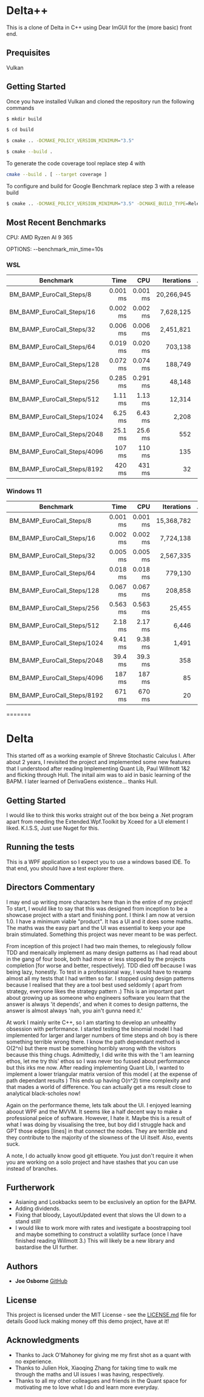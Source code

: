 # Delta++

This is a clone of Delta in C++ using Dear ImGUI for the (more basic) front end.

## Prequisites

Vulkan

## Getting Started

Once you have installed Vulkan and cloned the repository run the following commands

```bash
$ mkdir build
```
```bash
$ cd build
```
```bash
$ cmake .. -DCMAKE_POLICY_VERSION_MINIMUM="3.5"
```
```bash
$ cmake --build . 
```

To generate the code coverage tool replace step 4 with
```bash
cmake --build . [ --target coverage ]
```

To configure and build for Google Benchmark replace step 3 with a release build
```bash
$ cmake .. -DCMAKE_POLICY_VERSION_MINIMUM="3.5" -DCMAKE_BUILD_TYPE=Release
```

## Most Recent Benchmarks

CPU: AMD Ryzen AI 9 365

OPTIONS: --benchmark_min_time=10s

### WSL

| Benchmark                        | Time     | CPU      | Iterations | Allocated | Value     |
|----------------------------------|----------:|---------:|----------:|---------:|----------:|
| BM_BAMP_EuroCall_Steps/8         | 0.001 ms  | 0.001 ms | 20,266,945 | 2 KiB    | 43.221599 |
| BM_BAMP_EuroCall_Steps/16        | 0.002 ms  | 0.002 ms | 7,628,125  | 9 KiB    | 43.755127 |
| BM_BAMP_EuroCall_Steps/32        | 0.006 ms  | 0.006 ms | 2,451,821  | 35 KiB   | 43.989970 |
| BM_BAMP_EuroCall_Steps/64        | 0.019 ms  | 0.020 ms | 703,138    | 134 KiB  | 44.082850 |
| BM_BAMP_EuroCall_Steps/128       | 0.072 ms  | 0.074 ms | 188,749    | 524 KiB  | 44.111583 |
| BM_BAMP_EuroCall_Steps/256       | 0.285 ms  | 0.291 ms | 48,148     | 2 MiB    | 44.113373 |
| BM_BAMP_EuroCall_Steps/512       | 1.11 ms   | 1.13 ms  | 12,314     | 8 MiB    | 44.105370 |
| BM_BAMP_EuroCall_Steps/1024      | 6.25 ms   | 6.43 ms  | 2,208      | 32 MiB   | 44.095078 |
| BM_BAMP_EuroCall_Steps/2048      | 25.1 ms   | 25.6 ms  | 552        | 128 MiB  | 44.085486 |
| BM_BAMP_EuroCall_Steps/4096      | 107 ms    | 110 ms   | 135        | 512 MiB  | 44.089530 |
| BM_BAMP_EuroCall_Steps/8192      | 420 ms    | 431 ms   | 32         | 2 GiB    | 44.088074 |

### Windows 11

| Benchmark                        | Time     | CPU      | Iterations | Allocated | Value     |
|----------------------------------|----------:|---------:|----------:|---------:|----------:|
| BM_BAMP_EuroCall_Steps/8         | 0.001 ms  | 0.001 ms | 15,368,782 | 2 KiB    | 43.221599 |
| BM_BAMP_EuroCall_Steps/16        | 0.002 ms  | 0.002 ms | 7,724,138  | 9 KiB    | 43.755127 |
| BM_BAMP_EuroCall_Steps/32        | 0.005 ms  | 0.005 ms | 2,567,335  | 35 KiB   | 43.989970 |
| BM_BAMP_EuroCall_Steps/64        | 0.018 ms  | 0.018 ms | 779,130    | 134 KiB  | 44.082850 |
| BM_BAMP_EuroCall_Steps/128       | 0.067 ms  | 0.067 ms | 208,858    | 524 KiB  | 44.111583 |
| BM_BAMP_EuroCall_Steps/256       | 0.563 ms  | 0.563 ms | 25,455     | 2 MiB    | 44.113373 |
| BM_BAMP_EuroCall_Steps/512       | 2.18 ms   | 2.17 ms  | 6,446      | 8 MiB    | 44.105370 |
| BM_BAMP_EuroCall_Steps/1024      | 9.41 ms   | 9.38 ms  | 1,491      | 32 MiB   | 44.095078 |
| BM_BAMP_EuroCall_Steps/2048      | 39.4 ms   | 39.3 ms  | 358        | 128 MiB  | 44.085486 |
| BM_BAMP_EuroCall_Steps/4096      | 187 ms    | 187 ms   | 85         | 512 MiB  | 44.089530 |
| BM_BAMP_EuroCall_Steps/8192      | 671 ms    | 670 ms   | 20         | 2 GiB    | 44.088074 |
=======

# Delta

This started off as a working example of Shreve Stochastic Calculus I. After about 2 years, I revisited the project and implemented some new features that I understood after reading Implementing Quant Lib, Paul Willmott 1&2 and flicking through Hull. The initail aim was to aid in basic learning of the BAPM. I later learned of DerivaGens existence... thanks Hull.

## Getting Started

I would like to think this works straight out of the box being a .Net program apart from needing the Extended.Wpf.Toolkit by Xceed for a UI element I liked. K.I.S.S, Just use Nuget for this.

## Running the tests

This is a WPF application so I expect you to use a windows based IDE. To that end, you should have a test explorer there.

## Directors Commentary

I may end up writing more characters here than in the entire of my project!
To start, I would like to say that this was designed from inception to be a showcase project with a start and finishing pont. I think I am now at version 1.0. I have a minimum viable "product". It has a UI and it does some maths. The maths was the easy part and the UI was essential to keep your ape brain stimulated. Something this project was never meant to be was perfect.

From inception of this project I had two main themes, to relegiously follow TDD and menaically implement as many design patterns as I had read about in the gang of four book, both had more or less stopped by the projects completion [for worse and better, respectively]. TDD died off because I was being lazy, honestly. To test in a professional way, I would have to revamp almost all my tests that I had written so far. I stopped using design patterns because I realised that they are a tool best used seldomly ( apart from strategy, everyone likes the strategy pattern .) This is an important part about growing up as someone who engineers software you learn that the answer is always 'it depends', and when it comes to design patterns, the answer is almost always 'nah, you ain't gunna need it.'

At work I mainly write C++, so I am starting to develop an unhealthy obsession with performance. I started testing the binomial model I had implemented for larger and larger numbers of time steps and oh boy is there something terrible wrong there. I know the path dependant method is O(2^n) but there must be something horribly wrong with the visitors because this thing chugs. Admittedly, I did write this with the 'I am learning ethos, let me try this' ethos so I was never too fussed about performance but this irks me now. After reading implementing Quant Lib, I wanted to implement a lower triangular matrix version of this model ( at the expense of path dependant results ) This ends up having O(n^2) time complexity and that mades a world of difference. You can actually get a ms result close to analytical black-scholes now!

Again on the performance theme, lets talk about the UI. I enjoyed learning aboout WPF and the MVVM. It seems like a half decent way to make a professional peice of software. However, I hate it. Maybe this is a result of what I was doing by visualising the tree, but boy did I struggle hack and GPT those edges [lines] in that connect the nodes. They are terrible and they contribute to the majority of the slowness of the UI itself. Also, events suck.

A note, I do actually know good git ettiquete. You just don't require it when you are working on a solo project and have stashes that you can use instead of branches.

## Furtherwork

- Asianing and Lookbacks seem to be exclusively an option for the BAPM.
- Adding dividends.
- Fixing that bloody, LayoutUpdated event that slows the UI down to a stand still!
- I would like to work more with rates and ivestigate a boostrapping tool and maybe something to construct a volatility surface (once I have finished reading Willmott 3.) This will likely be a new library and bastardise the UI further.

## Authors

* **Joe Osborne** [GitHub](https://github.com/JoesUsername98)

## License

This project is licensed under the MIT License - see the [LICENSE.md](LICENSE.md) file for details
Good luck making money off this demo project, have at it!

## Acknowledgments

* Thanks to Jack O'Mahoney for giving me my first shot as a quant with no experience.
* Thanks to Julien Hok, Xiaoqing Zhang for taking time to walk me through the maths and UI issues I was having, respectively.
* Thanks to all my other colleagues and friends in the Quant space for motivating me to love what I do and learn more everyday.
